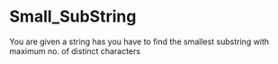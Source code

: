 # Small_SubString
You are given a string has you have to find the smallest substring with maximum no. of distinct characters
